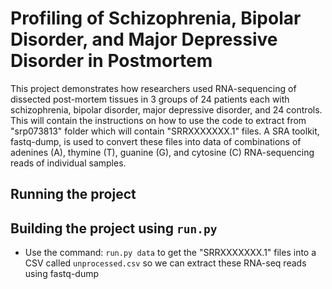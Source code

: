 # Profiling of Schizophrenia, Bipolar Disorder, and Major Depressive Disorder in Postmortem

This project demonstrates how researchers used RNA-sequencing of dissected post-mortem tissues in 3 groups of 24 patients each with schizophrenia, bipolar disorder, major depressive disorder, and 24 controls. This will contain the instructions on how to use the code to extract from "srp073813" folder which will contain "SRRXXXXXXX.1" files. A SRA toolkit, fastq-dump, is used to convert these files into data of combinations of adenines (A), thymine (T), guanine (G), and cytosine (C) RNA-sequencing reads of individual samples.

## Running the project

## Building the project using `run.py`
* Use the command: `run.py data` to get the "SRRXXXXXXX.1" files into a CSV called `unprocessed.csv` so we can extract these RNA-seq reads using fastq-dump

